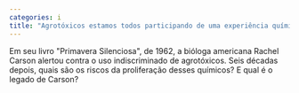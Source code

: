 ```yaml
---
categories: i
title: "Agrotóxicos estamos todos participando de uma experiência química global"
---
```

Em seu livro "Primavera Silenciosa", de 1962, a bióloga americana Rachel Carson alertou contra o uso indiscriminado de agrotóxicos. Seis décadas depois, quais são os riscos da proliferação desses químicos? E qual é o legado de Carson?